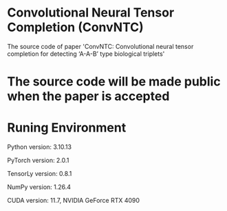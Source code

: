 # Convolutional Neural Tensor Completion (ConvNTC)
The source code of paper 'ConvNTC: Convolutional neural tensor completion for detecting ‘A-A-B’ type biological triplets'

# The source code will be made public when the paper is accepted

# Runing Environment
Python version: 3.10.13

PyTorch version: 2.0.1

TensorLy version: 0.8.1

NumPy version: 1.26.4

CUDA version: 11.7, NVIDIA GeForce RTX 4090



